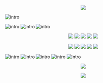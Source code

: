 <p align="center"><img src="https://capsule-render.vercel.app/api?type=waving&color=auto&height=300&section=header&text=NewPlus%20GitHub&fontSize=90" /></p>

![intro](https://capsule-render.vercel.app/api?type=transparent&text=YongHwan%20Lee&fontAlign=50&animation=blink&fontSize=40&section=intro&height=50)

![intro](https://capsule-render.vercel.app/api?type=transparent&text=1999.03.26&fontAlign=50&animation=blink&fontSize=20&section=intro&height=50)
![intro](https://capsule-render.vercel.app/api?type=transparent&text=Jeonbuk%20National%20University,%20IT%20Engineering&fontAlign=50&animation=blink&fontSize=20&section=intro&height=50)
![intro](https://capsule-render.vercel.app/api?type=transparent&text=💻Tech%20Stack&fontAlign=50&animation=blink&fontSize=20&section=intro&height=50)

<p align="center"><img src="https://img.shields.io/badge/C/C++-e80c2d?style=flat-square&logo=C++&logoColor=white"/></a> <img src="https://img.shields.io/badge/Python-e86b0c?style=flat-square&logo=Python&logoColor=white"/></a> <img src="https://img.shields.io/badge/Java-f0e513?style=flat-square&logo=Java&logoColor=white"/></a> <img src="https://img.shields.io/badge/VB.NET-90f013?style=flat-square&logo=.NET&logoColor=white"/></a> <img src="https://img.shields.io/badge/SQL-25b00c?style=flat-square&logo=MySQL&logoColor=white"/></a></p>
<p align="center"><img src="https://img.shields.io/badge/HTML-0cb07f?style=flat-square&logo=HTML&logoColor=white"/></a> <img src="https://img.shields.io/badge/CSS-0ddbd8?style=flat-square&logo=CSS&logoColor=white"/></a> <img src="https://img.shields.io/badge/JavaScript-3766AB?style=flat-square&logo=javascript&logoColor=white"/></a> <img src="https://img.shields.io/badge/ASP-770abf?style=flat-square&logo=ASP&logoColor=white"/></a> <img src="https://img.shields.io/badge/PHP-bf0a5b?style=flat-square&logo=PHP&logoColor=white"/></a></p>

![intro](https://capsule-render.vercel.app/api?type=transparent&text=📚Studying&fontAlign=50&animation=blink&fontSize=20&section=intro&height=50)
![intro](https://capsule-render.vercel.app/api?type=transparent&text=DeepLearning(~Transformers)&fontAlign=50&animation=blink&fontSize=20&section=intro&height=50)
![intro](https://capsule-render.vercel.app/api?type=transparent&text=Natural%20Language%20Processing(NLP)&fontAlign=50&animation=blink&fontSize=20&section=intro&height=50)
![intro](https://capsule-render.vercel.app/api?type=transparent&text=MachineLearning&fontAlign=50&animation=blink&fontSize=20&section=intro&height=50)
![intro](https://capsule-render.vercel.app/api?type=transparent&text=Android(Java),%20Flutter&fontAlign=50&animation=blink&fontSize=20&section=intro&height=50)

<p align="center"><a href="https://velog.io/@lyhthy6" target="_blank"><img src="https://img.shields.io/badge/%20📝Velog%20-42f5bf?style=flat-square"/></a></a></p>

<p align="center"><img src="https://capsule-render.vercel.app/api?type=waving&color=auto&height=300&section=footer&fontSize=20" /></p>
